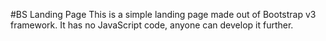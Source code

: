 #BS Landing Page
This is a simple landing page made out of Bootstrap v3 framework. It has no JavaScript code, anyone can develop it further.